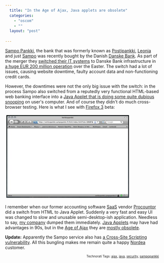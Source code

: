 ```yaml
---
  title: "In the Age of Ajax, Java applets are obsolete"
  categories: 
    - "oscom"
    - ""
  layout: "post"

---
```

<p>
<a href="http://suomi.sampopankki.fi/">Sampo Pankki</a>, the bank that was formerly known as <a href="http://fi.wikipedia.org/wiki/Postipankki">Postipankki</a>, <a href="http://fi.wikipedia.org/wiki/Leonia">Leonia</a> and just <a href="http://fi.wikipedia.org/wiki/Sampo_Pankki">Sampo</a> was recently bought by the Danish <a href="http://www.danskebank.com/en-uk/Pages/default.aspx">Danske Bank</a>. As part of the merger they <a href="http://www.reuters.com/article/rbssFinancialServicesAndRealEstateNews/idUSL2568442120080325">switched their IT systems</a> to Danske Bank infrastructure in <a href="http://www.hs.fi/english/article/Serious+problems+with+launch+of+new+online+service+of+Sampo+Bank/1135235064450">a huge EUR 200 million operation</a> over the Easter. The switch had a lot of issues, causing website downtime, faulty account data and non-functioning credit cards.
</p><p>
However, the downtimes were not the only big issue with the switch: in the process Sampo also switched from a reputedly very functional HTML-based web banking interface into a <a href="http://kks.cabal.fi/SampoApplet">Java Applet that is doing some quite dubious snooping</a> on user's computer. And of course they didn't do much cross-browser testing. Here is what I see with <a href="http://wiki.mozilla.org/Firefox3">Firefox 3</a> beta:
</p><p>
<a href="/files/sampo-verkkopankki-firefox3.png"><img src="/files/sampo-verkkopankki-firefox3-tm.jpg" height="268" width="400" border="1" hspace="4" vspace="4" alt="Sampo verkkopankki broken with Firefox 3" title="Sampo verkkopankki broken with Firefox 3" /></a>
</p><p>
I remember when our former accounting software <a href="http://en.wikipedia.org/wiki/Software_as_a_service">SaaS</a> vendor <a href="http://www.procountor.com/">Procountor</a> did a switch from HTML to Java Applet. Suddenly a very fast and easy UI was changed to slow and unusable semi-desktop-ish application. Needless to say, <a href="http://nemein.com/en/">my company</a> dumped them immediately. <a href="http://en.wikipedia.org/wiki/Java_applet">Java Applets</a> may have had advantages in 90s, but in the <a href="http://arstechnica.com/news.ars/post/20050808-5183.html">Age of Ajax</a> they are <a href="http://blog.beplacid.net/2007/09/03/why-java-is-obsolete/">mostly obsolete</a>.
</p><p>
<strong>Update:</strong> Apparently the Sampo service also has <a href="http://www.digitoday.fi/tietoturva/2008/03/26/rss/20088576/66">a Cross-Site Scripting vulnerability</a>. All this bungling makes me remain quite a happy <a href="http://www.nordea.fi">Nordea</a> customer.
</p>
<p style="text-align:right;font-size:10px;">Technorati Tags: <a href="http://www.technorati.com/tag/ajax">ajax</a>, <a href="http://www.technorati.com/tag/java">java</a>, <a href="http://www.technorati.com/tag/security">security</a>, <a href="http://www.technorati.com/tag/sampopankki">sampopankki</a></p>